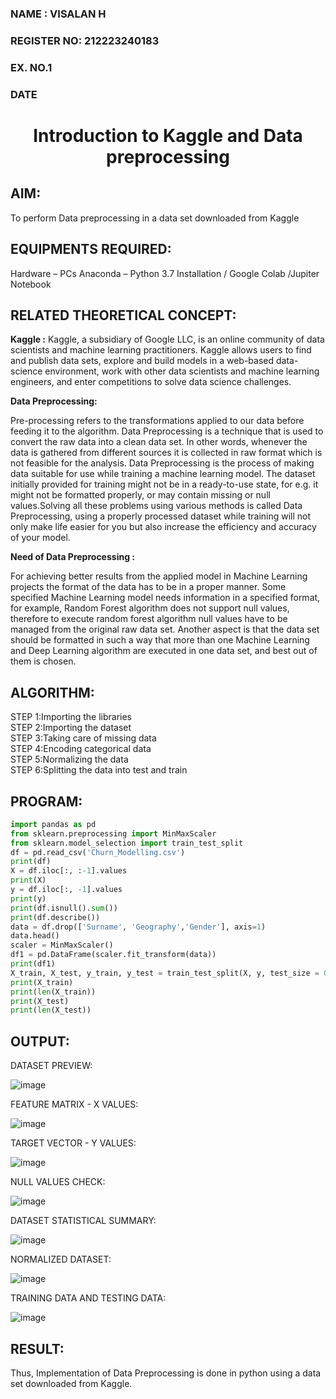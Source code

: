 <H3>NAME : VISALAN H </H3>
<H3>REGISTER NO: 212223240183</H3>
<H3>EX. NO.1</H3>
<H3>DATE</H3>
<H1 ALIGN =CENTER> Introduction to Kaggle and Data preprocessing</H1>

## AIM:

To perform Data preprocessing in a data set downloaded from Kaggle

## EQUIPMENTS REQUIRED:
Hardware – PCs
Anaconda – Python 3.7 Installation / Google Colab /Jupiter Notebook

## RELATED THEORETICAL CONCEPT:

**Kaggle :**
Kaggle, a subsidiary of Google LLC, is an online community of data scientists and machine learning practitioners. Kaggle allows users to find and publish data sets, explore and build models in a web-based data-science environment, work with other data scientists and machine learning engineers, and enter competitions to solve data science challenges.

**Data Preprocessing:**

Pre-processing refers to the transformations applied to our data before feeding it to the algorithm. Data Preprocessing is a technique that is used to convert the raw data into a clean data set. In other words, whenever the data is gathered from different sources it is collected in raw format which is not feasible for the analysis.
Data Preprocessing is the process of making data suitable for use while training a machine learning model. The dataset initially provided for training might not be in a ready-to-use state, for e.g. it might not be formatted properly, or may contain missing or null values.Solving all these problems using various methods is called Data Preprocessing, using a properly processed dataset while training will not only make life easier for you but also increase the efficiency and accuracy of your model.

**Need of Data Preprocessing :**

For achieving better results from the applied model in Machine Learning projects the format of the data has to be in a proper manner. Some specified Machine Learning model needs information in a specified format, for example, Random Forest algorithm does not support null values, therefore to execute random forest algorithm null values have to be managed from the original raw data set.
Another aspect is that the data set should be formatted in such a way that more than one Machine Learning and Deep Learning algorithm are executed in one data set, and best out of them is chosen.


## ALGORITHM:
STEP 1:Importing the libraries<BR>
STEP 2:Importing the dataset<BR>
STEP 3:Taking care of missing data<BR>
STEP 4:Encoding categorical data<BR>
STEP 5:Normalizing the data<BR>
STEP 6:Splitting the data into test and train<BR>

##  PROGRAM:
```py
import pandas as pd
from sklearn.preprocessing import MinMaxScaler
from sklearn.model_selection import train_test_split
df = pd.read_csv('Churn_Modelling.csv')
print(df)
X = df.iloc[:, :-1].values
print(X)
y = df.iloc[:, -1].values
print(y)
print(df.isnull().sum())
print(df.describe())
data = df.drop(['Surname', 'Geography','Gender'], axis=1)
data.head()
scaler = MinMaxScaler()
df1 = pd.DataFrame(scaler.fit_transform(data))
print(df1)
X_train, X_test, y_train, y_test = train_test_split(X, y, test_size = 0.2)
print(X_train)
print(len(X_train))
print(X_test)
print(len(X_test))
```

## OUTPUT:
DATASET PREVIEW:

![image](https://github.com/user-attachments/assets/7cbf7c88-a06d-40b2-981a-c793b33bc474)

FEATURE MATRIX - X VALUES:

![image](https://github.com/user-attachments/assets/78a9654f-0de8-452b-89d3-0875c3462d74)

TARGET VECTOR - Y VALUES:

![image](https://github.com/user-attachments/assets/3f9955a1-068a-49b2-b9a2-132a60c0b4ff)

NULL VALUES CHECK:

![image](https://github.com/user-attachments/assets/40249d18-3014-4cbc-85ae-4a886cdb74d2)

DATASET STATISTICAL SUMMARY:

![image](https://github.com/user-attachments/assets/601df596-a38f-4fed-9cc2-6bb993a4d7ad)

NORMALIZED DATASET:

![image](https://github.com/user-attachments/assets/1b84f544-a74a-4d84-a6ac-f68f18233ea6)

TRAINING DATA AND TESTING DATA:

![image](https://github.com/user-attachments/assets/03bc2adb-9329-4a9b-9905-fe9ed86e14ff)

## RESULT:
Thus, Implementation of Data Preprocessing is done in python  using a data set downloaded from Kaggle.


